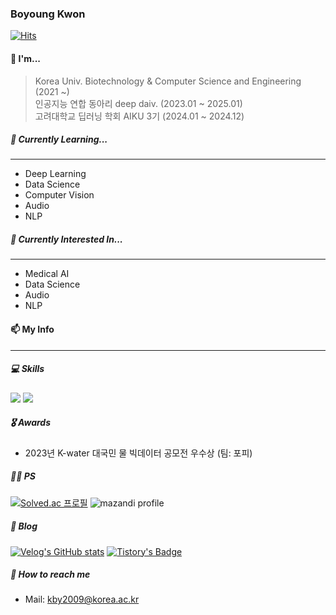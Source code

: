 ### Boyoung Kwon
[![Hits](https://hits.seeyoufarm.com/api/count/incr/badge.svg?url=https%3A%2F%2Fgithub.com%2Fiamnotwhale&count_bg=%23AAD4ED&title_bg=%23555555&icon=&icon_color=%23E7E7E7&title=hits&edge_flat=false)](https://hits.seeyoufarm.com)


#### 🐳 I'm...
> Korea Univ. Biotechnology & Computer Science and Engineering (2021 ~) <br> 인공지능 연합 동아리 deep daiv. (2023.01 ~ 2025.01) <br> 고려대학교 딥러닝 학회 AIKU 3기 (2024.01 ~ 2024.12)

##### 🌱 Currently Learning...
___
- Deep Learning
- Data Science
- Computer Vision
- Audio
- NLP

##### 🔭 Currently Interested In...
___
- Medical AI
- Data Science
- Audio
- NLP

#### 📫 My Info
___
##### 💻 Skills
<img src="https://img.shields.io/badge/Python-3776AB?style=for-the-badge&logo=Python&logoColor=white"> <img src="https://img.shields.io/badge/C-A8B9CC?style=for-the-badge&logo=C&logoColor=white"/>


##### 🎖️ Awards
- 2023년 K-water 대국민 물 빅데이터 공모전 우수상 (팀: 포피)

##### 👩‍💻 PS
[![Solved.ac 프로필](http://mazassumnida.wtf/api/generate_badge?boj=kby2009)](https://solved.ac/kby2009)
![mazandi profile](http://mazandi.herokuapp.com/api?handle=kby2009&theme=warm)

##### 📝 Blog
[![Velog's GitHub stats](https://velog-readme-stats.vercel.app/api/badge?name=iamnotwhale)](https://velog.io/@iamnotwhale) 
[![Tistory's Badge](https://github-readme-tistory-card.vercel.app/api/badge?name=iamnotwhale)](https://iamnotwhale.tistory.com)

##### 📩 How to reach me
- Mail: kby2009@korea.ac.kr

<!--
**iamnotwhale/iamnotwhale** is a ✨ _special_ ✨ repository because its `README.md` (this file) appears on your GitHub profile.

Here are some ideas to get you started:

- 🔭 I’m currently working on ...
- 🌱 I’m currently learning ...
- 👯 I’m looking to collaborate on ...
- 🤔 I’m looking for help with ...
- 💬 Ask me about ...
- 📫 How to reach me: ...
- 😄 Pronouns: ...
- ⚡ Fun fact: ...
-->
